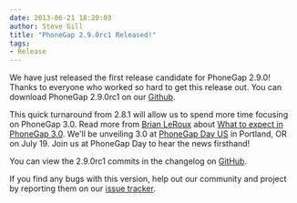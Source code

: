 ```yaml
---
date: 2013-06-21 18:20:03
author: Steve Gill
title: "PhoneGap 2.9.0rc1 Released!"
tags:
- Release
---
```


We have just released the first release candidate for PhoneGap 2.9.0! Thanks to everyone who worked so hard to get this release out. You can download PhoneGap 2.9.0rc1 on our [Github](https://github.com/phonegap/phonegap/archive/2.9.0rc1.zip).

This quick turnaround from 2.8.1 will allow us to spend more time focusing on PhoneGap 3.0. Read more from [Brian LeRoux](https://twitter.com/brianleroux) about [What to expect in PhoneGap 3.0](http://phonegap.com/blog/2013/06/20/coming-soon-phonegap30/). We'll be unveiling 3.0 at [PhoneGap Day US](http://pgday.phonegap.com/us2013/) in Portland, OR on July 19. Join us at PhoneGap Day to hear the news firsthand!

You can view the 2.9.0rc1 commits in the changelog on [GitHub](https://github.com/phonegap/phonegap/blob/2.9.0rc1/changelog).

If you find any bugs with this version, help out our community and project by reporting them on our <a href="https://issues.apache.org/jira/browse/CB">issue tracker</a>.